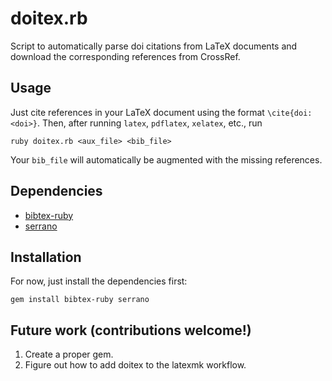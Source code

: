 # doitex.rb

Script to automatically parse doi citations from LaTeX documents and download
the corresponding references from CrossRef.

## Usage

Just cite references in your LaTeX document using the format `\cite{doi:<doi>}`.
Then, after running `latex`, `pdflatex`, `xelatex`, etc., run
```
ruby doitex.rb <aux_file> <bib_file>
```
Your `bib_file` will automatically be augmented with the missing references.

## Dependencies

- [bibtex-ruby](https://github.com/inukshuk/bibtex-ruby])
- [serrano](https://github.com/sckott/serrano)

## Installation

For now, just install the dependencies first:
```
gem install bibtex-ruby serrano
```

## Future work (contributions welcome!)

1. Create a proper gem.
2. Figure out how to add doitex to the latexmk workflow.
